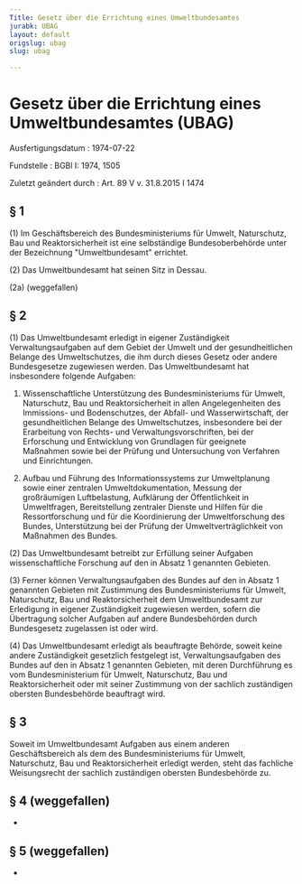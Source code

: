 ```yaml
---
Title: Gesetz über die Errichtung eines Umweltbundesamtes
jurabk: UBAG
layout: default
origslug: ubag
slug: ubag

---
```


# Gesetz über die Errichtung eines Umweltbundesamtes (UBAG)

Ausfertigungsdatum
:   1974-07-22

Fundstelle
:   BGBl I: 1974, 1505

Zuletzt geändert durch
:   Art. 89 V v. 31.8.2015 I 1474


## § 1

(1) Im Geschäftsbereich des Bundesministeriums für Umwelt,
Naturschutz, Bau und Reaktorsicherheit ist eine selbständige
Bundesoberbehörde unter der Bezeichnung "Umweltbundesamt" errichtet.

(2) Das Umweltbundesamt hat seinen Sitz in Dessau.

(2a) (weggefallen)


## § 2

(1) Das Umweltbundesamt erledigt in eigener Zuständigkeit
Verwaltungsaufgaben auf dem Gebiet der Umwelt und der gesundheitlichen
Belange des Umweltschutzes, die ihm durch dieses Gesetz oder andere
Bundesgesetze zugewiesen werden. Das Umweltbundesamt hat insbesondere
folgende Aufgaben:

1.  Wissenschaftliche Unterstützung des Bundesministeriums für Umwelt,
    Naturschutz, Bau und Reaktorsicherheit in allen Angelegenheiten des
    Immissions- und Bodenschutzes, der Abfall- und Wasserwirtschaft, der
    gesundheitlichen Belange des Umweltschutzes, insbesondere bei der
    Erarbeitung von Rechts- und Verwaltungsvorschriften, bei der
    Erforschung und Entwicklung von Grundlagen für geeignete Maßnahmen
    sowie bei der Prüfung und Untersuchung von Verfahren und
    Einrichtungen.


2.  Aufbau und Führung des Informationssystems zur Umweltplanung sowie
    einer zentralen Umweltdokumentation, Messung der großräumigen
    Luftbelastung, Aufklärung der Öffentlichkeit in Umweltfragen,
    Bereitstellung zentraler Dienste und Hilfen für die Ressortforschung
    und für die Koordinierung der Umweltforschung des Bundes,
    Unterstützung bei der Prüfung der Umweltverträglichkeit von Maßnahmen
    des Bundes.




(2) Das Umweltbundesamt betreibt zur Erfüllung seiner Aufgaben
wissenschaftliche Forschung auf den in Absatz 1 genannten Gebieten.

(3) Ferner können Verwaltungsaufgaben des Bundes auf den in Absatz 1
genannten Gebieten mit Zustimmung des Bundesministeriums für Umwelt,
Naturschutz, Bau und Reaktorsicherheit dem Umweltbundesamt zur
Erledigung in eigener Zuständigkeit zugewiesen werden, sofern die
Übertragung solcher Aufgaben auf andere Bundesbehörden durch
Bundesgesetz zugelassen ist oder wird.

(4) Das Umweltbundesamt erledigt als beauftragte Behörde, soweit keine
andere Zuständigkeit gesetzlich festgelegt ist, Verwaltungsaufgaben
des Bundes auf den in Absatz 1 genannten Gebieten, mit deren
Durchführung es vom Bundesministerium für Umwelt, Naturschutz, Bau und
Reaktorsicherheit oder mit seiner Zustimmung von der sachlich
zuständigen obersten Bundesbehörde beauftragt wird.


## § 3

Soweit im Umweltbundesamt Aufgaben aus einem anderen Geschäftsbereich
als dem des Bundesministeriums für Umwelt, Naturschutz, Bau und
Reaktorsicherheit erledigt werden, steht das fachliche Weisungsrecht
der sachlich zuständigen obersten Bundesbehörde zu.


## § 4 (weggefallen)

-


## § 5 (weggefallen)

-

